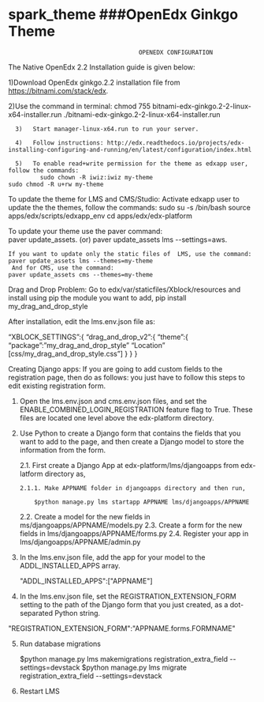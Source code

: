# spark_theme                				###OpenEdx Ginkgo Theme

                                   		 OPENEDX CONFIGURATION

The Native OpenEdx 2.2  Installation guide is given below:

1)Download OpenEdx ginkgo.2.2 installation file from  https://bitnami.com/stack/edx.

2)Use the command in terminal:
              chmod 755 bitnami-edx-ginkgo.2-2-linux-x64-installer.run
              ./bitnami-edx-ginkgo.2-2-linux-x64-installer.run
	      
      3)   Start manager-linux-x64.run to run your server.
      
      4)   Follow instructions: http://edx.readthedocs.io/projects/edx-installing-configuring-and-running/en/latest/configuration/index.html
      
      5)   To enable read+write permission for the theme as edxapp user, follow the commands:
             sudo chown -R iwiz:iwiz my-theme
	sudo chmod -R u+rw my-theme
             	

To update the theme for LMS and CMS/Studio:
  Activate edxapp user to update the the themes, follow the commands:
     sudo su -s /bin/bash
     source apps/edx/scripts/edxapp_env
     cd apps/edx/edx-platform

  To update your theme use the paver command:  
     paver update_assets. (or)
     paver update_assets lms --settings=aws.

    If you want to update only the static files of  LMS, use the command:
    paver update_assets lms --themes=my-theme 
     And for CMS, use the command:
    paver update_assets cms --themes=my-theme

Drag and Drop Problem:
Go to edx/var/staticfiles/Xblock/resources and install using pip the module you want to add,
pip install my_drag_and_drop_style

After installation, edit the lms.env.json file as:

“XBLOCK_SETTINGS”:{
       	“drag_and_drop_v2”:{
		“theme”:{
			“package”:”my_drag_and_drop_style”
			 “Location” [css/my_drag_and_drop_style.css”]
}
}
}

Creating Django apps:
If you are going to add custom fields to the registration page, then do as follows:
you just have to follow this steps to edit existing registration form.

1. Open the lms.env.json and cms.env.json files, and set the ENABLE_COMBINED_LOGIN_REGISTRATION feature  flag to True. These files are located one level above the edx-platform directory.

2. Use Python to create a Django form that contains the fields that you want to add to the page, and then create a Django model to store the information from the form.

   2.1. First create a Django App at edx-platform/lms/djangoapps from edx-latform directory as,

       2.1.1. Make APPNAME folder in djangoapps directory and then run,
   
           $python manage.py lms startapp APPNAME lms/djangoapps/APPNAME

   2.2. Create a model for the new fields in ms/djangoapps/APPNAME/models.py
   2.3. Create a form for the new fields in lms/djangoapps/APPNAME/forms.py
   2.4. Register your app in lms/djangoapps/APPNAME/admin.py

3. In the lms.env.json file, add the app for your model to the ADDL_INSTALLED_APPS array.
   
   "ADDL_INSTALLED_APPS":["APPNAME"]

4. In the lms.env.json file, set the REGISTRATION_EXTENSION_FORM setting to the path of the Django form
  that you just created, as a dot- separated Python string.

  "REGISTRATION_EXTENSION_FORM":"APPNAME.forms.FORMNAME"

5. Run database migrations
   
   $python manage.py lms makemigrations registration_extra_field --settings=devstack
   $python manage.py lms migrate registration_extra_field --settings=devstack

6. Restart LMS













